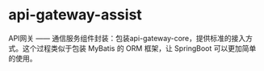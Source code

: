 # api-gateway-assist

API网关 —— 通信服务组件封装：包装api-gateway-core，提供标准的接入方式。这个过程类似于包装 MyBatis 的 ORM 框架，让 SpringBoot 可以更加简单的使用。